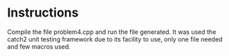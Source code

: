 # Instructions
Compile the file problem4.cpp and run the file generated. It was used the catch2 unit testing framework due to its facility to use, only one file needed and few macros used.
